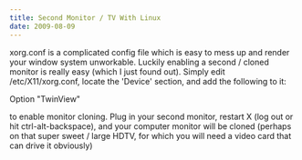 ```yaml
---
title: Second Monitor / TV With Linux
date: 2009-08-09
---
```


xorg.conf is a complicated config file which is easy to mess up and render your window system unworkable. Luckily enabling a second / cloned monitor is really easy (which I just found out). Simply edit /etc/X11/xorg.conf, locate the 'Device' section, and add the following to it:

Option "TwinView"

to enable monitor cloning. Plug in your second monitor, restart X (log out or hit ctrl-alt-backspace), and your computer monitor will be cloned (perhaps on that super sweet / large HDTV, for which you will need a video card that can drive it obviously)
